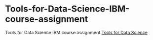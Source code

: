 # Tools-for-Data-Science-IBM-course-assignment
Tools for Data Science IBM course assignment
[Tools for Data Science
](https://www.coursera.org/learn/open-source-tools-for-data-science?specialization=ibm-data-science)
